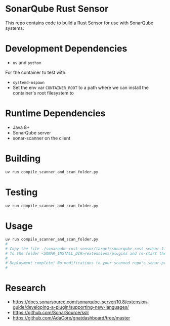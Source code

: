 
# SonarQube Rust Sensor

This repo contains code to build a Rust Sensor for use with SonarQube systems.

# Development Dependencies

 - `uv` and `python`

For the container to test with:

 - `systemd-nspawn`
 - Set the env var `CONTAINER_ROOT` to a path where we can install the container's root filesystem to

# Runtime Dependencies

 - Java 8+
 - SonarQube server
 - sonar-scanner on the client

# Building

```bash
uv run compile_scanner_and_scan_folder.py
```

# Testing

```bash
uv run compile_scanner_and_scan_folder.py
```

# Usage

```bash
uv run compile_scanner_and_scan_folder.py
#
# Copy the file ./sonarqube-rust-sensor/target/sonarqube_rust_sensor-1.0-SNAPSHOT.jar
# To the folder <SONAR_INSTALL_DIR>/extensions/plugins and re-start the server.
#
# Deployment complete! No modifications to your scanned repo's sonar-project.properties required.
#
```

# Research

 - https://docs.sonarsource.com/sonarqube-server/10.8/extension-guide/developing-a-plugin/supporting-new-languages/
 - https://github.com/SonarSource/sslr
 - https://github.com/AdaCore/gnatdashboard/tree/master


